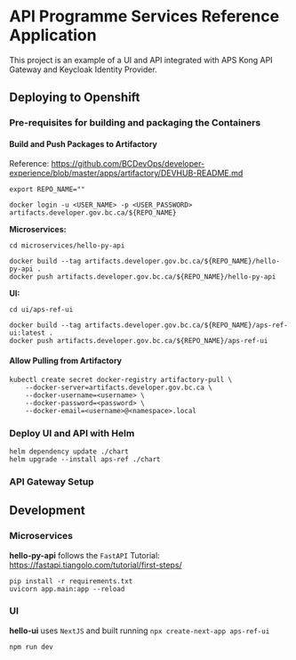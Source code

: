 # API Programme Services Reference Application

This project is an example of a UI and API integrated with APS Kong API Gateway and Keycloak Identity Provider.

## Deploying to Openshift

### Pre-requisites for building and packaging the Containers

#### Build and Push Packages to Artifactory

Reference: https://github.com/BCDevOps/developer-experience/blob/master/apps/artifactory/DEVHUB-README.md

```
export REPO_NAME=""

docker login -u <USER_NAME> -p <USER_PASSWORD> artifacts.developer.gov.bc.ca/${REPO_NAME}
```

**Microservices:**

```
cd microservices/hello-py-api

docker build --tag artifacts.developer.gov.bc.ca/${REPO_NAME}/hello-py-api .
docker push artifacts.developer.gov.bc.ca/${REPO_NAME}/hello-py-api
```

**UI:**

```
cd ui/aps-ref-ui

docker build --tag artifacts.developer.gov.bc.ca/${REPO_NAME}/aps-ref-ui:latest .
docker push artifacts.developer.gov.bc.ca/${REPO_NAME}/aps-ref-ui
```

#### Allow Pulling from Artifactory

```
kubectl create secret docker-registry artifactory-pull \
    --docker-server=artifacts.developer.gov.bc.ca \
    --docker-username=<username> \
    --docker-password=<password> \
    --docker-email=<username>@<namespace>.local
```

### Deploy UI and API with Helm

```
helm dependency update ./chart
helm upgrade --install aps-ref ./chart
```

### API Gateway Setup

## Development

### Microservices

**hello-py-api** follows the `FastAPI` Tutorial: https://fastapi.tiangolo.com/tutorial/first-steps/

```
pip install -r requirements.txt
uvicorn app.main:app --reload
```

### UI

**hello-ui** uses `NextJS` and built running `npx create-next-app aps-ref-ui`

```
npm run dev
```
